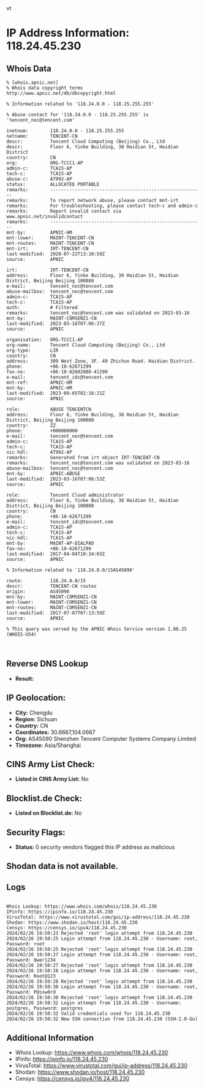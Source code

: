 vt
# IP Address Information: 118.24.45.230

## Whois Data
```
% [whois.apnic.net]
% Whois data copyright terms    http://www.apnic.net/db/dbcopyright.html

% Information related to '118.24.0.0 - 118.25.255.255'

% Abuse contact for '118.24.0.0 - 118.25.255.255' is 'tencent_noc@tencent.com'

inetnum:        118.24.0.0 - 118.25.255.255
netname:        TENCENT-CN
descr:          Tencent Cloud Computing (Beijing) Co., Ltd
descr:          Floor 6, Yinke Building, 38 Haidian St, Haidian District
country:        CN
org:            ORG-TCCC1-AP
admin-c:        TCA15-AP
tech-c:         TCA15-AP
abuse-c:        AT992-AP
status:         ALLOCATED PORTABLE
remarks:        --------------------------------------------------------
remarks:        To report network abuse, please contact mnt-irt
remarks:        For troubleshooting, please contact tech-c and admin-c
remarks:        Report invalid contact via www.apnic.net/invalidcontact
remarks:        --------------------------------------------------------
mnt-by:         APNIC-HM
mnt-lower:      MAINT-TENCENT-CN
mnt-routes:     MAINT-TENCENT-CN
mnt-irt:        IRT-TENCENT-CN
last-modified:  2020-07-22T13:10:59Z
source:         APNIC

irt:            IRT-TENCENT-CN
address:        Floor 6, Yinke Building, 38 Haidian St, Haidian District, Beijing Beijing 100080
e-mail:         tencent_noc@tencent.com
abuse-mailbox:  tencent_noc@tencent.com
admin-c:        TCA15-AP
tech-c:         TCA15-AP
auth:           # Filtered
remarks:        tencent_noc@tencent.com was validated on 2023-03-16
mnt-by:         MAINT-COMSENZ1-CN
last-modified:  2023-03-16T07:06:37Z
source:         APNIC

organisation:   ORG-TCCC1-AP
org-name:       Tencent Cloud Computing (Beijing) Co., Ltd
org-type:       LIR
country:        CN
address:        309 West Zone, 3F. 49 Zhichun Road. Haidian District.
phone:          +86-10-62671299
fax-no:         +86-10-82602088-41299
e-mail:         tencent_idc@tencent.com
mnt-ref:        APNIC-HM
mnt-by:         APNIC-HM
last-modified:  2023-09-05T02:16:21Z
source:         APNIC

role:           ABUSE TENCENTCN
address:        Floor 6, Yinke Building, 38 Haidian St, Haidian District, Beijing Beijing 100080
country:        ZZ
phone:          +000000000
e-mail:         tencent_noc@tencent.com
admin-c:        TCA15-AP
tech-c:         TCA15-AP
nic-hdl:        AT992-AP
remarks:        Generated from irt object IRT-TENCENT-CN
remarks:        tencent_noc@tencent.com was validated on 2023-03-16
abuse-mailbox:  tencent_noc@tencent.com
mnt-by:         APNIC-ABUSE
last-modified:  2023-03-16T07:06:53Z
source:         APNIC

role:           Tencent Cloud administrator
address:        Floor 6, Yinke Building, 38 Haidian St, Haidian District, Beijing Beijing 100080
country:        CN
phone:          +86-10-62671299
e-mail:         tencent_idc@tencent.com
admin-c:        TCA15-AP
tech-c:         TCA15-AP
nic-hdl:        TCA15-AP
mnt-by:         MAINT-AP-DIALPAD
fax-no:         +86-10-62671299
last-modified:  2017-04-04T10:34:03Z
source:         APNIC

% Information related to '118.24.0.0/15AS45090'

route:          118.24.0.0/15
descr:          TENCENT-CN routes
origin:         AS45090
mnt-by:         MAINT-COMSENZ1-CN
mnt-lower:      MAINT-COMSENZ1-CN
mnt-routes:     MAINT-COMSENZ1-CN
last-modified:  2017-07-07T07:13:59Z
source:         APNIC

% This query was served by the APNIC Whois Service version 1.88.25 (WHOIS-US4)



```
## Reverse DNS Lookup
- **Result:** 

## IP Geolocation:
- **City:** Chengdu
- **Region:** Sichuan
- **Country:** CN
- **Coordinates:** 30.6667,104.0667
- **Org:** AS45090 Shenzhen Tencent Computer Systems Company Limited
- **Timezone:** Asia/Shanghai

## CINS Army List Check:
- **Listed in CINS Army List:** 
No

## Blocklist.de Check:
- **Listed on Blocklist.de:** 
No

## Security Flags:
- **Status:** 0 security vendors flagged this IP address as malicious

## Shodan data is not available.

## Logs
```

Whois Lookup: https://www.whois.com/whois/118.24.45.230
IPinfo: https://ipinfo.io/118.24.45.230
VirusTotal: https://www.virustotal.com/gui/ip-address/118.24.45.230
Shodan: https://www.shodan.io/host/118.24.45.230
Censys: https://censys.io/ipv4/118.24.45.230
2024/02/26 19:50:23 Rejected 'root' login attempt from 118.24.45.230
2024/02/26 19:50:25 Login attempt from 118.24.45.230 - Username: root, Password: root
2024/02/26 19:50:25 Rejected 'root' login attempt from 118.24.45.230
2024/02/26 19:50:27 Login attempt from 118.24.45.230 - Username: root, Password: Qwer1234
2024/02/26 19:50:27 Rejected 'root' login attempt from 118.24.45.230
2024/02/26 19:50:28 Login attempt from 118.24.45.230 - Username: root, Password: Root@123
2024/02/26 19:50:28 Rejected 'root' login attempt from 118.24.45.230
2024/02/26 19:50:30 Login attempt from 118.24.45.230 - Username: root, Password: P@ssw0rd
2024/02/26 19:50:30 Rejected 'root' login attempt from 118.24.45.230
2024/02/26 19:50:32 Login attempt from 118.24.45.230 - Username: postgres, Password: postgres
2024/02/26 19:50:32 Valid credentials used for 118.24.45.230
2024/02/26 19:50:32 New SSH connection from 118.24.45.230 (SSH-2.0-Go)

```
## Additional Information
- Whois Lookup: https://www.whois.com/whois/118.24.45.230
- IPinfo: https://ipinfo.io/118.24.45.230
- VirusTotal: https://www.virustotal.com/gui/ip-address/118.24.45.230
- Shodan: https://www.shodan.io/host/118.24.45.230
- Censys: https://censys.io/ipv4/118.24.45.230

